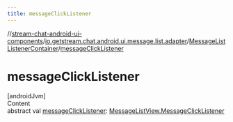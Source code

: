 ```yaml
---
title: messageClickListener
---
```

//[stream-chat-android-ui-components](../../../index.md)/[io.getstream.chat.android.ui.message.list.adapter](../index.md)/[MessageListListenerContainer](index.md)/[messageClickListener](messageClickListener.md)



# messageClickListener  
[androidJvm]  
Content  
abstract val [messageClickListener](messageClickListener.md): [MessageListView.MessageClickListener](../../io.getstream.chat.android.ui.message.list/MessageListView/MessageClickListener/index.md)  



